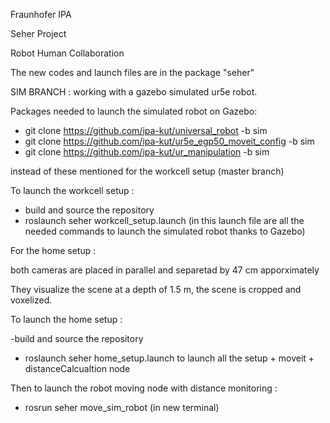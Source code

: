 Fraunhofer IPA

Seher Project

Robot Human Collaboration

The new codes and launch files are in the package "seher"

SIM BRANCH : working with a gazebo simulated ur5e robot.

Packages needed to launch the simulated robot on Gazebo:
- git clone https://github.com/ipa-kut/universal_robot -b sim
- git clone https://github.com/ipa-kut/ur5e_egp50_moveit_config -b sim
- git clone https://github.com/ipa-kut/ur_manipulation -b sim

instead of these mentioned for the workcell setup (master branch)


To launch the workcell setup :
- build and source the repository
- roslaunch seher workcell_setup.launch    (in this launch file are all the needed commands to launch the simulated robot thanks to Gazebo)

For the home setup :

both cameras are placed in parallel and separetad by 47 cm apporximately

They visualize the scene at a depth of 1.5 m, the scene is cropped and voxelized.

To launch the home setup :

-build and source the repository
- roslaunch seher home_setup.launch to launch all the setup + moveit + distanceCalcualtion node

Then to launch the robot moving node with distance monitoring :
- rosrun seher move_sim_robot (in new terminal)
